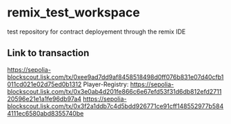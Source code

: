 # remix_test_workspace
test repository for contract deployement through the remix IDE

## Link to transaction
https://sepolia-blockscout.lisk.com/tx/0xee9ad7dd9af8458518498d0ff076b831e07d40cfb1011cd021e02d75ed0b1312
Player-Registry: https://sepolia-blockscout.lisk.com/tx/0x3e0ab4d201fe866c6e67efd53f31d6db812efd271120596e21e1a1fe96db97a4
https://sepolia-blockscout.lisk.com/tx/0x3f2a1ddb7c4d5bdd926771ce91cff148552977b5844111ec6580abd8355740be